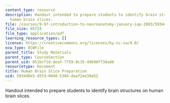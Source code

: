 ```yaml
---
content_type: resource
description: Handout intended to prepare students to identify brain structures on
  human brain slices.
file: /courses/9-97-introduction-to-neuroanatomy-january-iap-2003/5934d8e5d5fd00485384daaf2ee39a52_human_brain_slice_preparation.pdf
file_size: 65724
file_type: application/pdf
learning_resource_types: []
license: https://creativecommons.org/licenses/by-nc-sa/4.0/
ocw_type: OCWFile
parent_title: Study Materials
parent_type: CourseSection
parent_uid: 851bcf1d-deaf-7759-8c35-49b90ff38ad8
resourcetype: Document
title: Human Brain Slice Preparation
uid: 5934d8e5-d5fd-0048-5384-daaf2ee39a52
---
```

Handout intended to prepare students to identify brain structures on human brain slices.